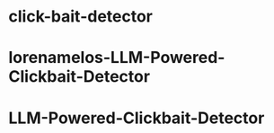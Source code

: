 # click-bait-detector
# lorenamelos-LLM-Powered-Clickbait-Detector
# LLM-Powered-Clickbait-Detector
